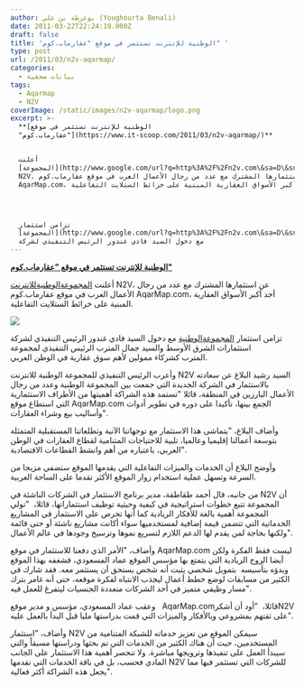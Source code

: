 ```yaml
---
author: يوغرطة بن علي (Youghourta Benali)
date: 2011-03-22T22:24:19.000Z
draft: false
title: 'الوطنية للإنترنت تستثمر في موقع "عقارماب.كوم" '
type: post
url: /2011/03/n2v-aqarmap/
categories:
  - بيانات صحفية
tags:
  - Aqarmap
  - N2V
coverImage: /static/images/n2v-aqarmap/logo.png
excerpt: >-
  **[الوطنية للإنترنت تستثمر في موقع
  "عقارماب.كوم"](https://www.it-scoop.com/2011/03/n2v-aqarmap/)**


  أعلنت
  [المجموعة](http://www.google.com/url?q=http%3A%2F%2Fn2v.com\&sa=D\&sntz=1\&usg=AFQjCNH0fClDB7-l\_92Zbk9n_PoKoMHNdA)[الوطنية](http://www.google.com/url?q=http%3A%2F%2Fn2v.com\&sa=D\&sntz=1\&usg=AFQjCNH0fClDB7-l\_92Zbk9n_PoKoMHNdA)[للانترنت](http://www.google.com/url?q=http%3A%2F%2Fn2v.com\&sa=D\&sntz=1\&usg=AFQjCNH0fClDB7-l\_92Zbk9n_PoKoMHNdA)
  N2V، عن استثمارها المشترك مع عدد من رجال الأعمال العرب في موقع عقارماب.كوم
  AqarMap.com، أحد أكبر الأسواق العقارية المبنية على خرائط الستلايت التفاعلية.




  تزامن استثمار
  [المجموعة](http://www.google.com/url?q=http%3A%2F%2Fn2v.com\&sa=D\&sntz=1\&usg=AFQjCNH0fClDB7-l\_92Zbk9n_PoKoMHNdA)[الوطنية](http://www.google.com/url?q=http%3A%2F%2Fn2v.com\&sa=D\&sntz=1\&usg=AFQjCNH0fClDB7-l\_92Zbk9n_PoKoMHNdA)
  مع دخول السيد فادي غندور الرئيس التنفيذي لشركة
---
```

**[الوطنية للإنترنت تستثمر في موقع "عقارماب.كوم"](https://www.it-scoop.com/2011/03/n2v-aqarmap/)**

أعلنت [المجموعة](http://www.google.com/url?q=http%3A%2F%2Fn2v.com\&sa=D\&sntz=1\&usg=AFQjCNH0fClDB7-l\_92Zbk9n_PoKoMHNdA)[الوطنية](http://www.google.com/url?q=http%3A%2F%2Fn2v.com\&sa=D\&sntz=1\&usg=AFQjCNH0fClDB7-l\_92Zbk9n_PoKoMHNdA)[للانترنت](http://www.google.com/url?q=http%3A%2F%2Fn2v.com\&sa=D\&sntz=1\&usg=AFQjCNH0fClDB7-l\_92Zbk9n_PoKoMHNdA) N2V، عن استثمارها المشترك مع عدد من رجال الأعمال العرب في موقع عقارماب.كوم AqarMap.com، أحد أكبر الأسواق العقارية المبنية على خرائط الستلايت التفاعلية.

![](/static/images/n2v-aqarmap/logo.png)

تزامن استثمار [المجموعة](http://www.google.com/url?q=http%3A%2F%2Fn2v.com\&sa=D\&sntz=1\&usg=AFQjCNH0fClDB7-l\_92Zbk9n_PoKoMHNdA)[الوطنية](http://www.google.com/url?q=http%3A%2F%2Fn2v.com\&sa=D\&sntz=1\&usg=AFQjCNH0fClDB7-l\_92Zbk9n_PoKoMHNdA) مع دخول السيد فادي غندور الرئيس التنفيذي لشركة استثمارات الشرق الأوسط والسيد جمال المترب الرئيس التنفيذي لمجموعة المترب كشركاء ممولين لأهم سوق عقارية في الوطن العربي.

وأعرب الرئيس التنفيذي للمجموعة الوطنية للانترنت N2V السيد رشيد البلاع عن سعادته بالاستثمار في الشركة الجديدة التي جمعت بين المجموعة الوطنية وعدد من رجال الأعمال البارزين في المنطقة، قائلا "تستمد هذه الشراكة أهميتها من الأطراف الاستثمارية التي استطاع موقع AqarMap.com الجمع بينها، تأكيدا على دوره في تطوير أدوات وأساليب بيع وشراء العقارات".

وأضاف البلاع، "يتماشى هذا الاستثمار مع توجهاتنا الآنية وتطلعاتنا المستقبلية المتمثلة بتوسعة أعمالنا إقليميا وعالميا، تلبية للاحتياجات المتنامية لقطاع العقارات في الوطن العربي، باعتباره من أهم وانشط القطاعات الاقتصادية".

وأوضح البلاع أن الخدمات والميزات التفاعلية التي يقدمها الموقع ستضفي مزيجا من السرعة وتسهل عملية استخدام زوار الموقع الأكثر تقدما على الساحة العربية.

من جانبه، قال أحمد طقاطقة، مدير برنامج الاستثمار في الشركات الناشئة في N2V أن المجموعة تتبع خطوات استراتيجية في كيفية وحيثية توظيف استثماراتها، قائلا،  "تولي المجموعة أهمية بالغة للأفكار الريادية كما أنها تحرص على الاستثمار في المشاريع الخدماتية التي تتضمن قيمة إضافية لمستخدميها سواء أكانت مشاريع ناشئة أو حتى قائمة ولكنها بحاجة لمن يقدم لها الدعم اللازم لتسريع نموها وترسيخ وجودها في عالم الأعمال".

وأضاف، "الأمر الذي دفعنا للاستثمار في موقع AqarMap.com ليست فقط الفكرة ولكن أيضا الروح الريادية التي يتمتع بها مؤسس الموقع عماد المسعودي، فشغفه بهذا الموقع وبدؤه بتأسيسه  بتمويل شخصي يثبت أنه شخص يستحق أن يستثمر معه. فقد شارك في الكثير من مسابقات لوضع خطط أعمال ليجذب الانتباه لفكرة موقعه، حتى أنه غامر بترك مسار وظيفي متميز في أحد الشركات متعددة الجنسيات ليتفرغ للعمل فيه".

وعقب عماد المسعودي، مؤسس و مدير موقع   AqarMap.comقائلا،  "أود أن أشكرN2V على ثقتهم بمشروعي وبالأفكار والميزات التي قمت بدراستها مليا قبل البدأ بالعمل عليه".

وأضاف، "استثمار N2V سيمكن الموقع من تعزيز خدماته للشبكة المتنامية من المستخدمين، حيث أن هناك الكثير من الخدمات التي تم بحثها ودراستها مسبقاً والتي سيبدأ العمل على تنفيذها وترويجها مباشرة. ولا تنحصر أهمية هذا الاستثمار على الجانب المادي فحسب، بل في باقة الخدمات التي تقدمها N2V للشركات التي تستثمر فيها مما يجعل هذه الشراكة أكثر فعالية".
